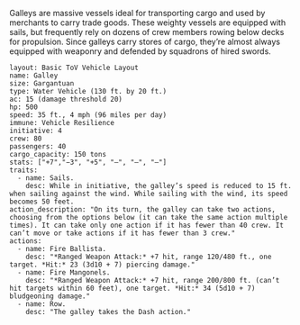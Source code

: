 Galleys are massive vessels ideal for transporting cargo and used by merchants to carry trade goods. These weighty vessels are equipped with sails, but frequently rely on dozens of crew members rowing below decks for propulsion. Since galleys carry stores of cargo, they’re almost always equipped with weaponry and defended by squadrons of hired swords.

```statblock
layout: Basic ToV Vehicle Layout
name: Galley
size: Gargantuan
type: Water Vehicle (130 ft. by 20 ft.)
ac: 15 (damage threshold 20)
hp: 500
speed: 35 ft., 4 mph (96 miles per day)
immune: Vehicle Resilience
initiative: 4
crew: 80
passengers: 40
cargo_capacity: 150 tons
stats: ["+7","−3", "+5", "—", "—", "—"]
traits:
  - name: Sails.
    desc: While in initiative, the galley’s speed is reduced to 15 ft. when sailing against the wind. While sailing with the wind, its speed becomes 50 feet.
action_description: "On its turn, the galley can take two actions, choosing from the options below (it can take the same action multiple times). It can take only one action if it has fewer than 40 crew. It can’t move or take actions if it has fewer than 3 crew."
actions:
  - name: Fire Ballista.
    desc: "*Ranged Weapon Attack:* +7 hit, range 120/480 ft., one target. *Hit:* 23 (3d10 + 7) piercing damage."
  - name: Fire Mangonels.
    desc: "*Ranged Weapon Attack:* +7 hit, range 200/800 ft. (can’t hit targets within 60 feet), one target. *Hit:* 34 (5d10 + 7) bludgeoning damage."
  - name: Row.
    desc: "The galley takes the Dash action."
```
